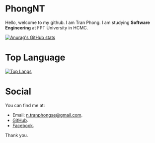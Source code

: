 # PhongNT
Hello, welcome to my github.
I am Tran Phong. I am studying **Software Engineering** at FPT University in HCMC.

[![Anurag's GitHub stats](https://github-readme-stats.vercel.app/api?username=ntrphongse&show_icons=true)](https://github.com/anuraghazra/github-readme-stats)

# Top Language
[![Top Langs](https://github-readme-stats.vercel.app/api/top-langs/?username=ntrphongse&langs_count=8)](https://github.com/anuraghazra/github-readme-stats)


# Social
You can find me at:
- Email: n.tranphongse@gmail.com.
- [GitHub](https://github.com/ntrphongse).
- [Facebook](https://www.facebook.com/phongntse/).

Thank you.


<!---
ntrphongse/ntrphongse is a ✨ special ✨ repository because its `README.md` (this file) appears on your GitHub profile.
You can click the Preview link to take a look at your changes.
--->
